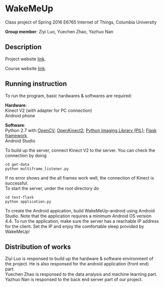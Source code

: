 # WakeMeUp
Class project of Spring 2016 E6765 Internet of Things, Columbia University

__Group member__: Ziyi Luo, Yuechen Zhao, Yazhuo Nan

Description
-----------
Project website [link](http://iotcolumbia2016tue4.weebly.com/).

Course website [link](http://iotcolumbia.weebly.com/).

Running instruction
-----------
To run the program, basic hardwares & softwares are required:


__Hardware__: <br /> 
Kinect V2 (with adapter for PC connection) <br /> 
Android phone

__Software__: <br /> 
Python 2.7 with [OpenCV](http://opencv.org/); [OpenKinect2](https://github.com/OpenKinect/libfreenect2); [Python Imaging Library (PIL)](http://www.pythonware.com/products/pil/); [Flask framework](http://flask.pocoo.org/). <br /> 
Android Studio <br />

To build up the server, connect Kinect V2 to the server. You can check the connection by doing
```
cd get-data
python multiframe_listener.py
```
If no error shows and the all frames work well, the connection of Kinect is successful. <br /> 
To start the server, under the root directory do
```
cd test-flask
python application.py
```
To create the Android appication, build WakeMeUp-android using Android Studio. Note that the application requires a minimum Android OS version 4.4.
To run the application, make sure the server has a reachable IP address for the client. Set the IP and enjoy the comfortable sleep provided by WakeMeUp!

Distribution of works
-----------
Ziyi Luo is responsed to build up the hardware & software environment of the project. He is also responsed for the android application (front end) part. <br />
Yuechen Zhao is responsed to the data analysis and machine learning part. <br />
Yazhuo Nan is responsed to the back end server part of our project.